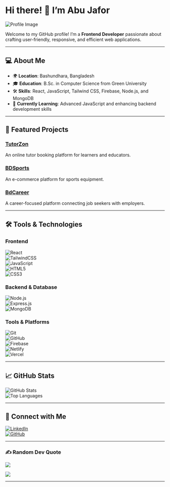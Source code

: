 # Hi there! 👋 I’m **Abu Jafor**  
![Profile Image](https://github.com/abujaforhadi/abujaforhadi/assets/79355299/2c6e53f2-f359-4100-bedb-bf68104bc2a5)

Welcome to my GitHub profile! I’m a **Frontend Developer** passionate about crafting user-friendly, responsive, and efficient web applications.  

---

## 💻 About Me  
- 🌍 **Location**: Bashundhara, Bangladesh  
- 🎓 **Education**: B.Sc. in Computer Science from Green University  
- 🛠️ **Skills**: React, JavaScript, Tailwind CSS, Firebase, Node.js, and MongoDB  
- 🌱 **Currently Learning**: Advanced JavaScript and enhancing backend development skills  

---

## 🚀 Featured Projects  

### [**TutorZon**](https://tutorzen.abujafor.me/)  
An online tutor booking platform for learners and educators.  

### [**BDSports**](https://bdsports.abujafor.me/)  
An e-commerce platform for sports equipment.  

### [**BdCareer**](https://bdcareer.abujafor.me/)  
A career-focused platform connecting job seekers with employers.  

---

## 🛠️ Tools & Technologies  

### **Frontend**  
![React](https://img.shields.io/badge/React-20232A?style=for-the-badge&logo=react&logoColor=61DAFB)  
![TailwindCSS](https://img.shields.io/badge/TailwindCSS-38B2AC?style=for-the-badge&logo=tailwind-css&logoColor=white)  
![JavaScript](https://img.shields.io/badge/JavaScript-F7DF1E?style=for-the-badge&logo=javascript&logoColor=black)  
![HTML5](https://img.shields.io/badge/HTML5-E34F26?style=for-the-badge&logo=html5&logoColor=white)  
![CSS3](https://img.shields.io/badge/CSS3-1572B6?style=for-the-badge&logo=css3&logoColor=white)  

### **Backend & Database**  
![Node.js](https://img.shields.io/badge/Node.js-43853D?style=for-the-badge&logo=node-dot-js&logoColor=white)  
![Express.js](https://img.shields.io/badge/Express.js-000000?style=for-the-badge&logo=express&logoColor=white)  
![MongoDB](https://img.shields.io/badge/MongoDB-47A248?style=for-the-badge&logo=mongodb&logoColor=white)  

### **Tools & Platforms**  
![Git](https://img.shields.io/badge/Git-F05032?style=for-the-badge&logo=git&logoColor=white)  
![GitHub](https://img.shields.io/badge/GitHub-181717?style=for-the-badge&logo=github&logoColor=white)  
![Firebase](https://img.shields.io/badge/Firebase-FFCA28?style=for-the-badge&logo=firebase&logoColor=black)  
![Netlify](https://img.shields.io/badge/Netlify-00C7B7?style=for-the-badge&logo=netlify&logoColor=white)  
![Vercel](https://img.shields.io/badge/Vercel-000000?style=for-the-badge&logo=vercel&logoColor=white)  

---

## 📈 GitHub Stats  
![GitHub Stats](https://github-readme-stats.vercel.app/api?username=abujaforhadi&show_icons=true&theme=radical)  
![Top Languages](https://github-readme-stats.vercel.app/api/top-langs/?username=abujaforhadi&layout=compact&theme=radical)  

---

## 🔗 Connect with Me  
[![LinkedIn](https://img.shields.io/badge/LinkedIn-0077B5?style=for-the-badge&logo=linkedin&logoColor=white)](https://www.linkedin.com/in/abujaforhadi/)  
[![GitHub](https://img.shields.io/badge/GitHub-181717?style=for-the-badge&logo=github&logoColor=white)](https://github.com/abujaforhadi/)  

---

### ✍️ Random Dev Quote  
![](https://quotes-github-readme.vercel.app/api?type=vertical&theme=dark)  

[![](https://visitcount.itsvg.in/api?id=abujaforhadi&label=Profile%20Views&pretty=false)](https://visitcount.itsvg.in)

---
